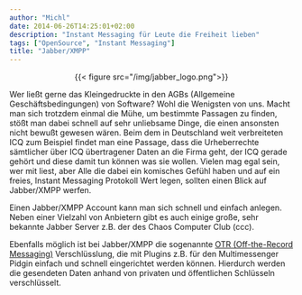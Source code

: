 ```yaml
---
author: "Michl"
date: 2014-06-26T14:25:01+02:00
description: "Instant Messaging für Leute die Freiheit lieben"
tags: ["OpenSource", "Instant Messaging"]
title: "Jabber/XMPP"
---
```

<center>
{{< figure src="/img/jabber_logo.png">}}
</center>

Wer ließt gerne das Kleingedruckte in den AGBs (Allgemeine Geschäftsbedingungen) von Software? Wohl die Wenigsten von uns. Macht man sich trotzdem einmal die Mühe, um bestimmte Passagen zu finden, stößt man dabei schnell auf sehr unliebsame Dinge, die einen ansonsten nicht bewußt gewesen wären. Beim dem in Deutschland weit verbreiteten ICQ zum Beispiel findet man eine Passage, dass die Urheberrechte sämtlicher über ICQ übertragener Daten an die Firma geht,  der ICQ gerade gehört und diese damit tun können was sie wollen. Vielen mag egal sein, wer mit liest, aber Alle die dabei ein komisches Gefühl haben und auf ein freies,  Instant Messaging Protokoll Wert legen, sollten einen Blick auf Jabber/XMPP werfen.

Einen Jabber/XMPP Account kann man sich schnell und einfach anlegen. Neben einer Vielzahl von Anbietern gibt es auch einige große, sehr bekannte Jabber Server z.B. der des Chaos Computer Club (ccc).
 
Ebenfalls möglich ist bei Jabber/XMPP die sogenannte [OTR (Off-the-Record Messaging)](http://de.wikipedia.org/wiki/Off-the-Record_Messaging) Verschlüsslung, die mit Plugins z.B. für den Multimessenger Pidgin einfach und schnell eingerichtet werden können. Hierdurch werden die gesendeten Daten anhand von privaten und öffentlichen Schlüsseln verschlüsselt.
